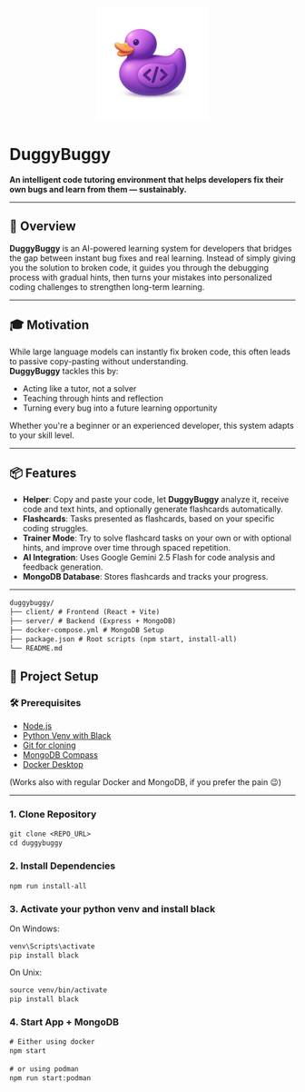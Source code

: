 <p align="center">
  <img src="client/src/assets/duggy-logo.png" alt="Project Logo" width="200">
</p>


# DuggyBuggy

**An intelligent code tutoring environment that helps developers fix their own bugs and learn from them — sustainably.**

---

## 🚀 Overview

**DuggyBuggy** is an AI-powered learning system for developers that bridges the gap between instant bug fixes and real learning. Instead of simply giving you the solution to broken code, it guides you through the debugging process with gradual hints, then turns your mistakes into personalized coding challenges to strengthen long-term learning.

---

## 🎓 Motivation

While large language models can instantly fix broken code, this often leads to passive copy-pasting without understanding.<br>
**DuggyBuggy** tackles this by:

* Acting like a tutor, not a solver
* Teaching through hints and reflection
* Turning every bug into a future learning opportunity

Whether you're a beginner or an experienced developer, this system adapts to your skill level.

---

## 📦 Features

- **Helper**: Copy and paste your code, let **DuggyBuggy** analyze it, receive code and text hints, and optionally generate flashcards automatically.
- **Flashcards**: Tasks presented as flashcards, based on your specific coding struggles.
- **Trainer Mode**: Try to solve flashcard tasks on your own or with optional hints, and improve over time through spaced repetition.
- **AI Integration**: Uses Google Gemini 2.5 Flash for code analysis and feedback generation.
- **MongoDB Database**: Stores flashcards and tracks your progress.

---

```
duggybuggy/
├── client/ # Frontend (React + Vite)
├── server/ # Backend (Express + MongoDB)
├── docker-compose.yml # MongoDB Setup
├── package.json # Root scripts (npm start, install-all)
└── README.md
```

## 🚀 Project Setup

### 🛠 Prerequisites
- [Node.js](https://nodejs.org/)
- [Python Venv with Black](https://pypi.org/project/black/)
- [Git for cloning](https://git-scm.com/)
- [MongoDB Compass](https://www.mongodb.com/de-de/products/tools/compass)
- [Docker Desktop](https://www.docker.com/products/docker-desktop)

(Works also with regular Docker and MongoDB, if you prefer the pain 😉)

---

### 1. Clone Repository
```
git clone <REPO_URL>
cd duggybuggy
```

### 2. Install Dependencies
```
npm run install-all
```

### 3. Activate your python venv and install black

On Windows:
``` 
venv\Scripts\activate
pip install black
```

On Unix:
```
source venv/bin/activate
pip install black
```

### 4. Start App + MongoDB
```
# Either using docker
npm start

# or using podman
npm run start:podman
```
